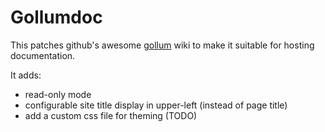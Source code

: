 
# Gollumdoc

This patches github's awesome
[gollum](https://github.com/github/gollum/) wiki to make it suitable
for hosting documentation.

It adds:

* read-only mode
* configurable site title display in upper-left (instead of page title)
* add a custom css file for theming (TODO)
